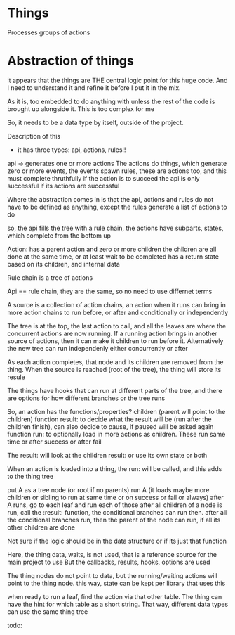 # Things

Processes groups of actions



# Abstraction of things

it appears that the things are THE central logic point for this huge code. And I need to understand it and refine it before I put it in the mix.

As it is, too embedded to do anything with unless the rest of the code is brought up alongside it. This is too complex for me

So, it needs to be a data type by itself, outside of the project.

Description of this
* it has three types: api, actions, rules!!

api -> generates one or more actions
The actions do things, which generate zero or more events, the events spawn rules, these are actions too, and this must complete thruthfully if the action is to succeed
the api is only successful if its actions are successful

Where the abstraction comes in is that the api, actions and rules do not have to be defined as anything, except the rules generate a list of actions to do

so, the api fills the tree with a rule chain, the actions have subparts, states, which complete from the bottom up


Action:
has a parent action and zero or more children
the children are all done at the same time, or at least wait to be completed
has a return state based on its children, and internal data


Rule chain is a tree of actions

Api == rule chain, they are the same, so no need to use differnet terms

A source is a collection of action chains, an action when it runs can bring in more action chains to run before, or after and conditionally or independently

The tree is at the top, the last action to call, and all the leaves are where the concurrent actions are now running.
If a running action brings in another source of actions, then it can make it children to run before it.
Alternatively the new tree can run independenly either concurrently or after

As each action completes, that node and its children are removed from the thing.
When the source is reached (root of the tree), the thing will store its resule


The things have hooks that can run at different parts of the tree, and there are options for how different branches or the tree runs

So, an action has the functions/properties?
children (parent will point to the children)
function result: to decide what the result will be (run after the children finish), can also decide to pause, if paused will be asked again
function run: to optionally load in more actions as children. These run same time or after success or after fail

The result: will look at the children result: or use its own state or both

When an action is loaded into a thing, the run: will be called, and this adds to the thing tree

put A as a tree node (or root if no parents)
run A (it loads maybe more children or sibling to run at same time or on success or fail or always)
after A runs, go to each leaf and run each of those
after all children of a node is run, call the :result: function, the conditional branches can run then.
after all the conditional branches run, then the parent of the node can run, if all its other children are done


Not sure if the logic should be in the data structure or if its just that function

Here, the thing data, waits, is not used, that is a reference source for the main project to use
But the callbacks, results, hooks, options are used




The thing nodes do not point to data, but the running/waiting actions will point to the thing node.
this way, state can be kept per library that uses this

when ready to run a leaf, find the action via that other table. The thing can have the hint for which table as a short string.
That way, different data types can use the same thing tree

todo:


